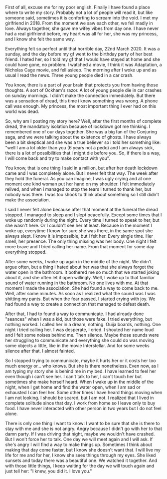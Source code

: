 First of all, excuse me for my poor english. Finally I have found a place where to write my story. Probably not a lot of people will read it, but like someone said, sometimes it is conforting to scream into the void. 
I met my girlfriend in 2018. From the moment we saw each other, we fell madly in love. Always together, she gave me wifey vibes from day one. I have never had a real girlfriend before, my heart was all for her, she was my princess, and I know she felt the same way. 

Everything felt so perfect until that horrible day, 22nd March 2020. It was a sunday, and the day before my gf went to the birthday party of her best friend. I hated her, so I told my gf that I would have stayed at home and she could have gone, no problem. I watched a movie, I think it was Adaptation, a Nicholas Cage movie, and fell asleep. The morning after I woke up and as usual I read the news. Three young people died in a car crash.

You know, there is a part of your brain that protects you from having those thoughts. A sort of Ockham's razor. A lot of young people die in car crashes on sunday mornings. I didn't make the connection immediately. But there was a sensation of dread, this time i knew something was wrong. A phone call was enough. My princess, the most important thing I ever had on this world was dead. 

So, why am I posting my story here? Well, after the first months of complete dread, the mandatory isolation because of lockdown got me thinking. 
I remembered one of our days together. She was a big fan of the Conjuring saga, and we were talking about the existence of ghosts. I have always been a bit skeptical and she was a true believer so i told her something like: "well I am a lot older than you (6 years not a pedo) and I am always sick, there is a lot of possibilities that i might die before you. So, if there is a way, I will come back and try to make contact with you". 

You know, that is one thing I said in a million, but after her death lockdown came and I was completely alone. But I never felt that way. The week after they hold the funeral. As you can imagine, I was ugly crying and at one moment one kind woman put her hand on my shoulder. I felt immediately relived, and when i managed to stop the tears I turned to thank her, but nobody was there. I was too shook to think about something so I still didn't make the association. 

I said I never felt alone because after that moment at the funeral the dread stopped. I managed to sleep and I slept peacefully. Except some times that I woke up randomly during the night. Every time I turned to speak to her, but she wasn't here. Or I couldn't see her at least. Because in the moment I woke up, everytime I know for sure she was there, in the same spot she always slept. I know it is impossible, but I felt her. Every single time. Her smell, her presence. The only thing missing was her body. One night I felt more brave and I tried calling her name. From that moment for some day everything stopped.

After some weeks, I woke up again in the middle of the night. We didn't argue often, but a thing I hated about her was that she always forgot the water open in the bathroom. It bothered me so much that we started joking about it, and she often let it open willingly. Well, I woke up to that familiar sound of water running in the bathroom. No one lives with me. At that moment I made the association. She had found a way to come back to me. Well, after some minutes. As soon as I realized what the sound was I was shitting my pants. But when the fear passed, I started crying with joy. We had found a way to create a connection that managed to defeat death.

After that, I had to found a way to communicate. I had already done "seances" when I was a kid, but those were fake. I tried everything, but nothing worked. I called her in a dream, nothing. Ouija boards, nothing. One night i tried calling her. I was desperate, I cried. I shouted her name loud and I felt some noises behind me. Then silence. Maybe those sounds were her struggling to communicate and everything she could do was moving some objects a little, like in the movie Interstellar. And for some weeks silence after that. I almost fainted.

So I stopped trying to communicate, maybe it hurts her or it costs her too much energy or... who knows. But she is there nonetheless. Even now, as I am typing my story she is behind me in my bed. I have learned to feel her even though i can't see her. I can't talk to her, I can't touch her but sometimes she make herself heard. When I wake up in the middle of the night, when I get home and find the water open, when I am sad or exhausted I can feel her. Some other times I have heard things moving when I am not looking. I should be scared, but I am not. I realized that I lived in complete solitude since that day. I work from home so I leave only to buy food. I have never interacted with other person in two years but I do not feel alone.
 
There is only one thing I want to know: I want to be sure that she is there to stay with me and she is not angry. Angry because I didn't go with her to that damn party. If I was driving that night, maybe we wouldn't have crashed. But I won't force her to talk. One day we will meet again and I will ask. If she's angry I will find a way to make things up. Sometimes  I think about making that day come faster, but I know she doesn't want that. I will live my life for me and for her, I know she sees things through my eyes. She liked sunsets and today there was a beautiful one. We watched it together. And with those little things, I keep waiting for the day we will touch again and just tell her: "I knew, you did it. I love you."
